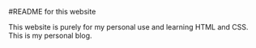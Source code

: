 #README for this website

This website is purely for my personal use and learning HTML and CSS. This is my personal blog. 
